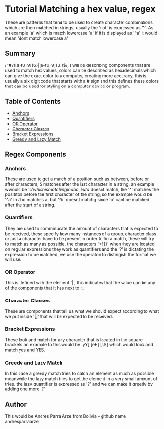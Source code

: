# Tutorial Matching a hex value, regex

These are patterns that tend to be used to create character combinations which are then matched in strings, usually the 'not' is expressed as '^'. As an example 'a' which is match lowercase 'a' if it is displayed as '^a' it would mean 'dont match lowercase a'

## Summary

/^#?([a-f0-9]{6}|[a-f0-9]{3})$/, I will be describing components that are used to match hex values, colors can be described as hexadecimals which can give the exact color to a computer, creating more accuracy, this is usually a six digit code that starts with a # sign and this defines these colors that can be used for styling on a computer device or program.

## Table of Contents

- [Anchors](#anchors)
- [Quantifiers](#quantifiers)
- [OR Operator](#or-operator)
- [Character Classes](#character-classes)
- [Bracket Expressions](#bracket-expressions)
- [Greedy and Lazy Match](#greedy-and-lazy-match)

## Regex Components

### Anchors
These are used to get a match of a position such as between, before or after characters, $ matches after the last character in a string, an example wwould be 'c$' which is matching in abc, but a$ doesnt match, the '^' matches the posititon before the first character of the string, so the example would be '^a' in abc matches a, but '^b' doesnt matchg since 'b' cant be matched after the start of a string.

### Quantifiers
They are used to comminucate the amount of characters that is expected to be received, these specify how many instances of a group, character class or just a character have to be present in order to fin a match, these will try to match as many as possible, the characters '+?{}' when they are located on regular expressions they work as quantifiers and the '?' is dictating the expression to be matched, we use the operaton to distingish the format we will use.

### OR Operator
This is defined with the element '|', this indicates that the value can be any of the components that it has next to it.

### Character Classes
These are components that tell us what we should expect according to what we put inside '[]' that will be expected to be received. 

### Bracket Expressions
These look and match for any character that is located in the square brackets an example to this would be [yY] [eE] [sS] which would look and match yes and YES.

### Greedy and Lazy Match
In this case a greedy match tries to catch an element as much as possible meanwhile the lazy match tries to get the element in a very small amount of tries, the lazy quantifier is expressed as '?' and we can make it greedy by adding one more '?'

## Author
This would be Andres Parra Arze from Bolivia - github name andresparraarze